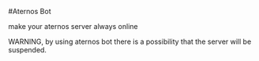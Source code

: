 #Aternos Bot

make your aternos server always online

WARNING, by using aternos bot there is a possibility that the server will be suspended.
